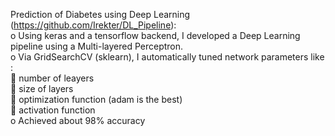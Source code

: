 Prediction of Diabetes using Deep Learning (https://github.com/Irekter/DL_Pipeline):  
o	Using keras and a tensorflow backend, I developed a Deep Learning pipeline using a Multi-layered Perceptron.  
o	Via GridSearchCV (sklearn), I automatically tuned network parameters like :  
	number of leayers  
	size of layers  
	optimization function (adam is the best)  
	activation function  
o	Achieved about 98% accuracy  
